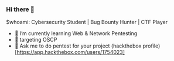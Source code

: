 ### Hi there 👋
$whoami: Cybersecurity Student | Bug Bounty Hunter | CTF Player 
- 🌱 I’m currently learning Web & Network Pentesting
- 🎯 targeting OSCP
- 💬 Ask me to do pentest for your project
(hackthebox profile)[https://app.hackthebox.com/users/1754023]

